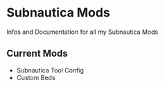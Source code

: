 # Subnautica Mods

Infos and Documentation for all my Subnautica Mods

## Current Mods

- Subnautica Tool Config
- Custom Beds
